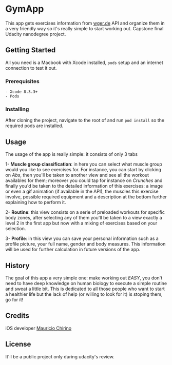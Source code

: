 # GymApp

This app gets exercises information from [wger.de](https://wger.de/api/v2/) API and organize them in a very friendly way so it's really simple to start working out. Capstone final Udacity nanodegree project.

## Getting Started

All you need is a Macbook with Xcode installed, `pods` setup and an internet connection to test it out.

### Prerequisites

    - Xcode 8.3.3+
    - Pods

### Installing

After cloning the project, navigate to the root of and run `pod install` so the required pods are installed. 

## Usage

The usage of the app is really simple: it consists of only 3 tabs

1- **Muscle group classification**: in here you can select what muscle group would you like to see exercises for. For instance, you can start by clicking on _Abs_, then you'll be taken to another view and see all the workout availables for them; moreover you could tap for instance on _Crunches_ and finally you'd be taken to the detailed information of this exercises: a image or even a gif animation (if available in the API), the muscles this exercise involve, possible required equipment and a description at the bottom further explaining how to perform it.

2- **Routine**: this view consists on a serie of preloaded workouts for specific body zones, after selecting any of them you'll be taken to a view exactly a level 2 in the first app but now with a mixing of exercises based on your selection.

3- **Profile**: in this view you can save your personal information such as a profile picture, your full name, gender and body measures. This information will be used for further calculation in future versions of the app.

## History

The goal of this app a very simple one: make working out *EASY*, you don't need to have deep knowledge on human biology to execute a simple routine and sweat a little bit. This is dedicated to all those people who want to start a healthier life but the lack of help (or willing to look for it) is stoping them, go for it!

## Credits

iOS developer [Mauricio Chirino](https://www.linkedin.com/in/mauriciochirino/)

## License

It'll be a public project only during udacity's review.
